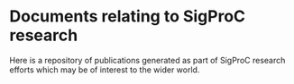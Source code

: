 # Documents relating to SigProC research

Here is a repository of publications generated as part of SigProC research
efforts which may be of interest to the wider world.
